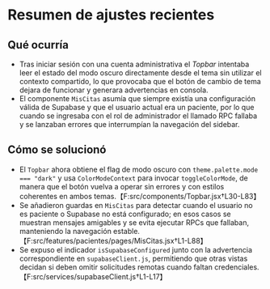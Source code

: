 # Resumen de ajustes recientes

## Qué ocurría
- Tras iniciar sesión con una cuenta administrativa el _Topbar_ intentaba leer el estado del modo oscuro directamente desde el tema sin utilizar el contexto compartido, lo que provocaba que el botón de cambio de tema dejara de funcionar y generara advertencias en consola.
- El componente `MisCitas` asumía que siempre existía una configuración válida de Supabase y que el usuario actual era un paciente, por lo que cuando se ingresaba con el rol de administrador el llamado RPC fallaba y se lanzaban errores que interrumpían la navegación del sidebar.

## Cómo se solucionó
- El `Topbar` ahora obtiene el flag de modo oscuro con `theme.palette.mode === "dark"` y usa `ColorModeContext` para invocar `toggleColorMode`, de manera que el botón vuelva a operar sin errores y con estilos coherentes en ambos temas.【F:src/components/Topbar.jsx†L30-L83】
- Se añadieron guardas en `MisCitas` para detectar cuando el usuario no es paciente o Supabase no está configurado; en esos casos se muestran mensajes amigables y se evita ejecutar RPCs que fallaban, manteniendo la navegación estable.【F:src/features/pacientes/pages/MisCitas.jsx†L1-L88】
- Se expuso el indicador `isSupabaseConfigured` junto con la advertencia correspondiente en `supabaseClient.js`, permitiendo que otras vistas decidan si deben omitir solicitudes remotas cuando faltan credenciales.【F:src/services/supabaseClient.js†L1-L17】
